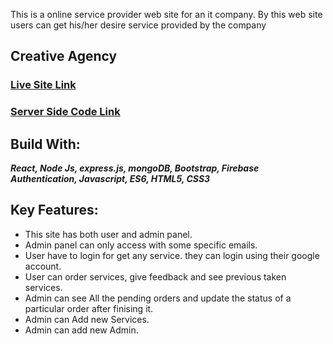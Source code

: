 
This is a online service provider web site for an it company. By this web site users can get his/her desire service provided by the company
## Creative Agency
### [Live Site Link](https://creative-agency-op.firebaseapp.com/) 
### [Server Side Code Link](https://github.com/raihan862/Creative-Agency-server)
## Build With:
 ***React, Node Js, express.js, mongoDB, Bootstrap, Firebase Authentication, Javascript, ES6, HTML5,  CSS3***

 ## Key Features:
 - This site has both user and admin panel.
 - Admin  panel can only access with some specific emails.
 - User have to login for get any service. they can login using their google account.
 - User can order services, give feedback and see previous taken services.
 - Admin can see All the pending orders and update the status of a particular order after finising it.
 - Admin can Add new Services.
 - Admin can add new Admin.